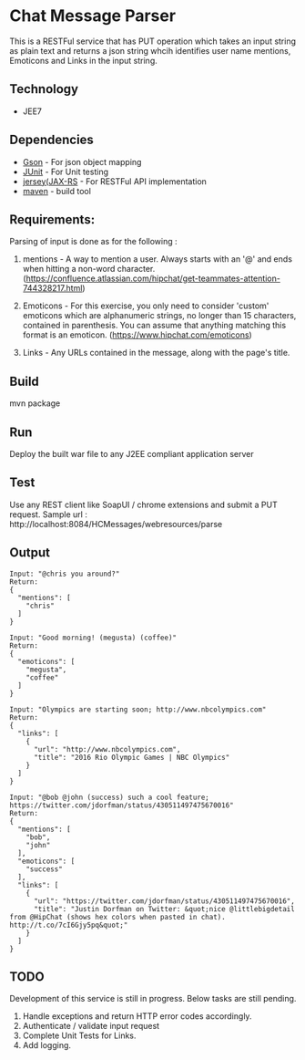 # Chat Message Parser

This is a RESTFul service that has PUT operation which takes an input string as plain text and returns a json string whcih identifies user name mentions, Emoticons and Links in the input string. 

Technology
-------------------
* JEE7

Dependencies
-------------------
* [Gson](https://code.google.com/p/google-gson/) - For json object mapping 
* [JUnit](https://junit.org/junit5/) - For Unit testing 
* [jersey(JAX-RS](https://jersey.github.io/) - For RESTFul API implementation
* [maven](https://maven.apache.org/) - build tool

Requirements:
------------------ 

Parsing of input is done as for the following :

1. mentions - A way to mention a user. Always starts with an '@' and ends when hitting a non-word character. (https://confluence.atlassian.com/hipchat/get-teammates-attention-744328217.html)

2. Emoticons - For this exercise, you only need to consider 'custom' emoticons which are alphanumeric strings, no longer than 15 characters, contained in parenthesis. You can assume that anything matching this format is an emoticon. (https://www.hipchat.com/emoticons)

3. Links - Any URLs contained in the message, along with the page's title.

Build
----------------

mvn package

Run 
---------------

Deploy the built war file to any J2EE compliant application server

Test
--------------

Use any REST client like SoapUI / chrome extensions and submit a PUT request. 
Sample url : http://localhost:8084/HCMessages/webresources/parse

Output
---------

    Input: "@chris you around?"
    Return:
    {
      "mentions": [
        "chris"
      ]
    }

    Input: "Good morning! (megusta) (coffee)"
    Return:
    {
      "emoticons": [
        "megusta",
        "coffee"
      ]
    }

    Input: "Olympics are starting soon; http://www.nbcolympics.com"
    Return:
    {
      "links": [
        {
          "url": "http://www.nbcolympics.com",
          "title": "2016 Rio Olympic Games | NBC Olympics"
        }
      ]
    }

    Input: "@bob @john (success) such a cool feature; https://twitter.com/jdorfman/status/430511497475670016"
    Return:
    {
      "mentions": [
        "bob",
        "john"
      ],
      "emoticons": [
        "success"
      ],
      "links": [
        {
          "url": "https://twitter.com/jdorfman/status/430511497475670016",
          "title": "Justin Dorfman on Twitter: &quot;nice @littlebigdetail from @HipChat (shows hex colors when pasted in chat). http://t.co/7cI6Gjy5pq&quot;"
        }
      ]
    }

TODO
------------------
Development of this  service is still in progress. Below tasks are still pending.

  1. Handle exceptions and return HTTP error codes accordingly.
  3. Authenticate / validate input request
  4. Complete Unit Tests for Links.
  5. Add logging.
